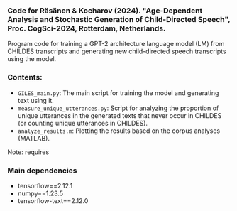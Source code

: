 ### Code for Räsänen & Kocharov (2024). "Age-Dependent Analysis and Stochastic Generation of Child-Directed Speech", Proc. CogSci-2024, Rotterdam, Netherlands.

Program code for training a GPT-2 architecture language model (LM) from CHILDES transcripts and generating new child-directed speech transcripts using the model. 

### Contents:

- `GILES_main.py`: The main script for training the model and generating text using it.
- `measure_unique_utterances.py`: Script for analyzing the proportion of unique utterances in the generated texts that never occur in CHILDES (or counting unique utterances in CHILDES).
- `analyze_results.m`: Plotting the results based on the corpus analyses (MATLAB).

Note: requires 

### Main dependencies

- tensorflow==2.12.1
- numpy==1.23.5
- tensorflow-text==2.12.0
